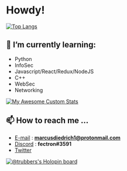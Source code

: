 # Howdy! 

[![Top Langs](https://github-readme-stats.vercel.app/api/top-langs/?username=TRUBDUBZ&theme=tokyonight)](https://github.com/anuraghazra/github-readme-stats)

## 🧠 I’m currently learning:

- Python
- InfoSec
- Javascript/React/Redux/NodeJS  
- C++
- WebSec
- Networking

[![My Awesome Custom Stats](https://awesome-github-stats.azurewebsites.net/user-stats/TRUBDUBZ?theme=tokyonight&Border=13DD57&)](https://git.io/awesome-stats-card)

<script src="https://tryhackme.com/badge/887143"></script>

## 📫 How to reach me ...
  
- [E-mail](https://protonmail.com) : **marcusdiedrich1@protonmail.com** 
- [Discord](https://discord.com) : **fectron#3591**
- [Twitter](https://twitter.com/marcusdiedrich1)

[![@trubbers's Holopin board](https://holopin.me/trubbers)](https://holopin.io/@trubbers)

